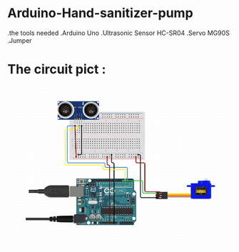 # Arduino-Hand-sanitizer-pump
.the tools needed
.Arduino Uno
.Ultrasonic Sensor HC-SR04
.Servo MG90S
.Jumper

# The circuit pict :
![alt text](https://raw.githubusercontent.com/hmk1337/Arduino-Hand-sanitizer-pump/master/circuit.jpg)
